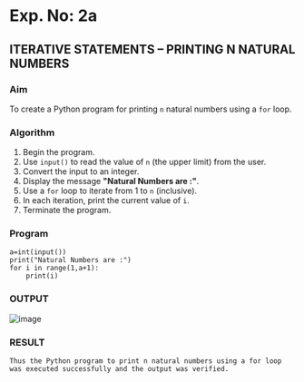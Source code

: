 # Exp. No: 2a  
## ITERATIVE STATEMENTS – PRINTING N NATURAL NUMBERS

###  Aim
To create a Python program for printing `n` natural numbers using a `for` loop.

###  Algorithm

1. Begin the program.
2. Use `input()` to read the value of `n` (the upper limit) from the user.
3. Convert the input to an integer.
4. Display the message **"Natural Numbers are :"**.
5. Use a `for` loop to iterate from 1 to `n` (inclusive).
6. In each iteration, print the current value of `i`.
7. Terminate the program.

### Program

```
a=int(input())
print("Natural Numbers are :")
for i in range(1,a+1):
    print(i)

```
### OUTPUT

![image](https://github.com/user-attachments/assets/05dda86f-495c-4797-9205-a005579f0100)


### RESULT
```
Thus the Python program to print n natural numbers using a for loop was executed successfully and the output was verified.
```

